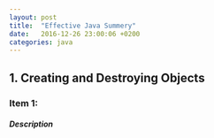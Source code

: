 ```yaml
---
layout: post
title:  "Effective Java Summery"
date:   2016-12-26 23:00:06 +0200
categories: java
---
```

<h2> 1. Creating and Destroying Objects</h2>
<h3>Item 1:</h3>
<h5>Description</h5>
